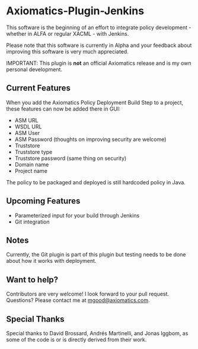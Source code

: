 # Axiomatics-Plugin-Jenkins

This software is the beginning of an effort to integrate policy development - whether in
ALFA or regular XACML - with Jenkins. 

Please note that this software is currently in Alpha and your feedback about improving this software is very much appreciated.

IMPORTANT: This plugin is **not** an official Axiomatics release and is my own personal development.

## Current Features

When you add the Axiomatics Policy Deployment Build Step to a project, these features can now be added there in GUI:

- ASM URL
- WSDL URL
- ASM User
- ASM Password (thoughts on improving security are welcome)
- Truststore
- Truststore type
- Truststore password (same thing on security)
- Domain name
- Project name

The policy to be packaged and deployed is still hardcoded policy in Java.

## Upcoming Features

- Parameterized input for your build through Jenkins
- Git integration

## Notes

Currently, the Git plugin is part of this plugin but testing needs to be done about how it
works with deployment. 

## Want to help?

Contributors are very welcome! I look forward to your pull request. Questions? Please contact me at mgood@axiomatics.com. 

## Special Thanks
Special thanks to David Brossard, Andrés Martinelli, and Jonas Iggbom, as some of the code is or is directly derived from their work. 
